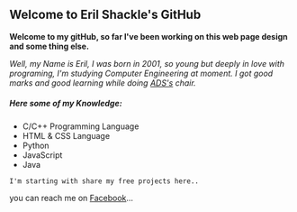 ## Welcome to Eril Shackle's GitHub

**Welcome to my gitHub, so far I've been working on this web page design and some thing else.**

_Well,  my Name is Eril, I was born in 2001, so young but deeply in love with programing, I'm studying Computer Engineering at moment.
I got good marks and good learning while doing <u title="Algorithm and Data Structure">ADS's</u> chair._

##### Here some of my Knowledge:
* C/C++ Programming Language
* HTML & CSS Language
* Python
* JavaScript
* Java

`I'm starting with share my free projects here..`

you can reach me on [Facebook](https://www.facebook.com/eril.tavares)... 


